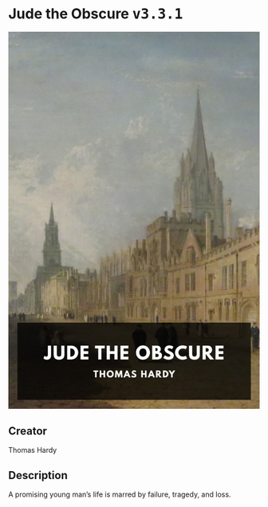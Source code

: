 
# Jude the Obscure <kbd>v3.3.1</kbd>

<center>
  <img src="./cover-1024.jpg"/>
</center>

## Creator
Thomas Hardy

## Description
A promising young man’s life is marred by failure, tragedy, and loss.
